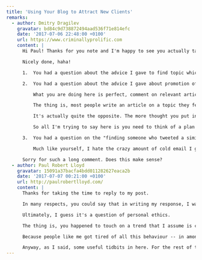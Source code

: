 ```yaml
---
title: 'Using Your Blog to Attract New Clients'
remarks:
  - author: Dmitry Dragilev
    gravatar: bd84c9d738872494aad536f71e814efc
    date: '2017-07-06 22:48:00 +0100'
    url: https://www.criminallyprolific.com
    content: |
      Hi Paul! Thanks for you note and I'm happy to see you actually take the challenge, this is exactly the type of thing I was expecting you to do! Write about something you're passionate about and engage in a dialog with folks by including your article as a relevant example!

      Nicely done, haha!

      1.  You had a question about the advice I gave to find topic which is going to rank really well on Google and write something about it. The trick here is to first find a topic which you are passionate to write about and only after try to find what has already been covered and written about extensively and what hasn't? All I am trying to tell you, write something unique which hasn't been said before which you think is valuable to people. Don't just write about something which has been talked to death already on every single blog. Make sense?

      2.  You had a question about the advice I gave about promotion of your article. These tactics are meant to help you think of ways to gain traction for your article. I 100% agree with you that you should not do anything which seems disingenuous or fishy or spammy, the ideas I share are just tactics to inspire you to promote your article once you write it.

          What you are doing here is perfect, comment on relevant articles with your response, great way to get traffic back to your site and promote your blog.

          The thing is, most people write an article on a topic they feel very passionate about and forget about it. They don't have any promotion strategy for the article and they think that the more articles they write the better traffic they'll get on their blog.

          It's actually quite the opposite. The more thought you put into writing the article and promoting it the more exposure you'll get on your blog.

          So all I'm trying to say here is you need to think of a plan of how you will promote your article.

      3.  You had a question on the "finding someone who tweeted a similar article and contacting them" advice. Again -- you are not emailing them to ask for a backlink, what you're doing is you're starting up a discussion with them on Twitter or on their blog by reacting to their tweet with something complementary and possibly better which you have written. The idea is to get them to possibly promote your article by tweeting as well. And again, only do this if it feels genuine and makes sense. If you are actually referencing someone in your article it makes perfect sense to let them know and reach out to them.

          Much like yourself, I hate the crazy amount of cold email I get asking me to comment or promote someone's articles. I'm not suggesting you spam a bunch of people with your article. I'm just suggesting you do what feels natural in terms of promotion, starting up conversations with relevant people who you mentioned in the article is a good way to do so.

      Sorry for such a long comment. Does this make sense?
  - author: Paul Robert Lloyd
    gravatar: 15091a37bacfa4bdd011282627eaca2b
    date: '2017-07-07 00:21:00 +0100'
    url: http://paulrobertlloyd.com/
    content: |
      Thanks for taking the time to reply to my post.

      In many respects, you could say that in writing my response, I was following the spirit of what you are suggesting, if not the exact techniques!

      Ultimately, I guess it's a question of personal ethics.

      The thing is, you happened to touch on a trend that I assume is considered best practice for getting inbound links. It used to be the case that people would be encouraged to write comments on blog posts, feigning interest and then linking to an article on your own site.

      Because people like me got tired of all this behaviour -- in amongst the lower grade spam -- and turned off comments, the advice now appears to engage with site authors over email, i.e. "I noticed a typo on one of your articles", or "I just shared an article you wrote" and after a few messages, ask for a link to be added. It's actually hilarious the lengths people will go to now to get a link added!! It seemed like your article was basically offering the same advice. If that's not the case, regardless, I'm afraid it will soon become ineffective because people will again get tired of entertaining these methods. Make sense?

      Anyway, as I said, some useful tidbits in here. For the rest of the advice, I'd just edge closer to being less interested in looking for Google-juice as an outcome, and more focused on building lasting relationships based on shared interests. That way, the links will flow naturally.
---
```

